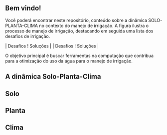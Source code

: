 ## Bem vindo!

Você poderá encontrar neste repositório, conteúdo sobre a dinâmica SOLO-PLANTA-CLIMA no contexto do manejo de irrigação. 
A figura ilustra o processo de manejo de irrigação, destacando em seguida uma lista dos desafios de irrigação.


| Desafios ! Soluções |
| Desafios ! Soluções |

O objetivo principal é buscar ferramentas na computação que contribua para a otimização do uso da água para o manejo de irrigação.

## A dinâmica Solo-Planta-Clima



## Solo
## Planta
## Clima


